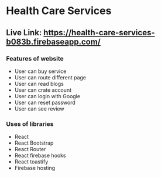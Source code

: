 # Health Care Services

## Live Link: https://health-care-services-b083b.firebaseapp.com/


### Features of website
- User can buy service
- User can route different page
- User can read blogs
- User can crate account
- User can login with Google
- User can reset password
- User can see review

### Uses of libraries
- React
- React Bootstrap
- React Router
- React firebase hooks
- React toastify
- Firebase hosting
